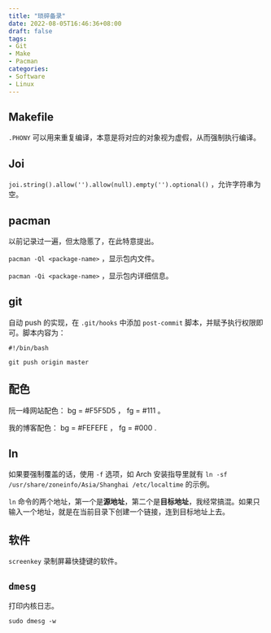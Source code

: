 ```yaml
---
title: "琐碎备录"
date: 2022-08-05T16:46:36+08:00
draft: false
tags:
- Git
- Make
- Pacman
categories:
- Software
- Linux
---
```


## Makefile

`.PHONY` 可以用来重复编译，本意是将对应的对象视为虚假，从而强制执行编译。

## Joi

`joi.string().allow('').allow(null).empty('').optional()` ，允许字符串为空。

## pacman

以前记录过一遍，但太隐慝了，在此特意提出。

`pacman -Ql <package-name>` ，显示包内文件。

`pacman -Qi <package-name>` ，显示包内详细信息。

## git

自动 push 的实现，在 `.git/hooks` 中添加 `post-commit` 脚本，并赋予执行权限即可。脚本内容为：

```shell
#!/bin/bash

git push origin master
```

## 配色

阮一峰网站配色： bg = #F5F5D5 ， fg = #111 。

我的博客配色： bg = #FEFEFE ， fg = #000 .

## ln

如果要强制覆盖的话，使用 `-f` 选项，如 Arch 安装指导里就有 `ln -sf /usr/share/zoneinfo/Asia/Shanghai /etc/localtime` 的示例。

`ln` 命令的两个地址，第一个是**源地址**，第二个是**目标地址**，我经常搞混。如果只输入一个地址，就是在当前目录下创建一个链接，连到目标地址上去。

## 软件

`screenkey` 录制屏幕快捷键的软件。

## `dmesg`

打印内核日志。

```shell
sudo dmesg -w
```
